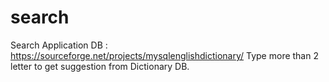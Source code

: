 # search
Search Application
DB : https://sourceforge.net/projects/mysqlenglishdictionary/
Type more than 2 letter to get suggestion from Dictionary DB.
